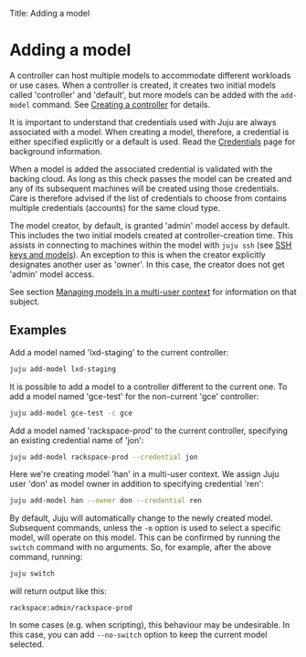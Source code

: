 Title: Adding a model

# Adding a model

A controller can host multiple models to accommodate different workloads or use
cases. When a controller is created, it creates two initial models called
'controller' and 'default', but more models can be added with the `add-model`
command. See [Creating a controller][controllers-creating] for details.

It is important to understand that credentials used with Juju are always
associated with a model. When creating a model, therefore, a credential is
either specified explicitly or a default is used. Read the
[Credentials][credentials] page for background information.

When a model is added the associated credential is validated with the backing
cloud. As long as this check passes the model can be created and any of its
subsequent machines will be created using those credentials. Care is therefore
advised if the list of credentials to choose from contains multiple credentials
(accounts) for the same cloud type.

The model creator, by default, is granted 'admin' model access by default. This
includes the two initial models created at controller-creation time. This
assists in connecting to machines within the model with `juju ssh` (see
[SSH keys and models][machine-auth-ssh-keys]). An exception to this is when the
creator explicitly designates another user as 'owner'. In this case, the
creator does not get 'admin' model access.

See section [Managing models in a multi-user context][multiuser-models] for
information on that subject.

## Examples

Add a model named 'lxd-staging' to the current controller:

```bash
juju add-model lxd-staging
```

It is possible to add a model to a controller different to the current one. To
add a model named 'gce-test' for the non-current 'gce' controller:

```bash
juju add-model gce-test -c gce 
```

Add a model named 'rackspace-prod' to the current controller, specifying an
existing credential name of 'jon':

```bash
juju add-model rackspace-prod --credential jon
```

Here we're creating model 'han' in a multi-user context. We assign Juju user
'don' as model owner in addition to specifying credential 'ren':

```bash
juju add-model han --owner don --credential ren
```

By default, Juju will automatically change to the newly created model.
Subsequent commands, unless the `-m` option is used to select a specific model,
will operate on this model. This can be confirmed by running the `switch`
command with no arguments. So, for example, after the above command, running:

```bash
juju switch
```

will return output like this:

```no-highlight
rackspace:admin/rackspace-prod
```

In some cases (e.g. when scripting), this behaviour may be undesirable. In this
case, you can add `--no-switch` option to keep the current model selected.


<!-- LINKS -->

[multiuser-models]: ./multiuser.md#managing-models-in-a-multi-user-context
[controllers-creating]: ./controllers-creating.md
[credentials]: ./credentials.md
[machine-auth-ssh-keys]: ./machine-auth.md#ssh-keys-and-models
